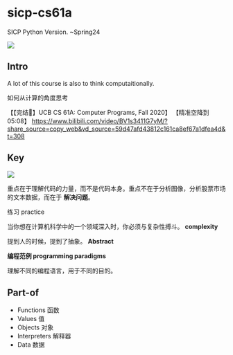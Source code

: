 # sicp-cs61a
SICP Python Version.  ~Spring24

![](https://img.imotao.com/i/2024/02/17/65d00aa0de572.png)


## Intro

A lot of this course is also to think computaitionally.

如何从计算的角度思考

【【完结🎉】UCB CS 61A: Computer Programs, Fall 2020】 【精准空降到 05:08】 https://www.bilibili.com/video/BV1s3411G7yM/?share_source=copy_web&vd_source=59d47afd43812c161ca8ef67a1dfea4d&t=308

## Key

![](https://img.imotao.com/i/2024/02/17/65d00efe7b6c9.png)

重点在于理解代码的力量，而不是代码本身。重点不在于分析图像，分析股票市场的文本数据，而在于 **解决问题**。

练习 practice

当你想在计算机科学中的一个领域深入时，你必须与复杂性搏斗。 **complexity**

提到人的时候，提到了抽象。 **Abstract** 

**编程范例 programming paradigms**

理解不同的编程语言，用于不同的目的。

## Part-of

- Functions 函数
- Values 值
- Objects 对象
- Interpreters 解释器
- Data 数据

